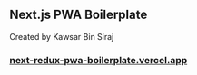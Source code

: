 ## Next.js PWA Boilerplate
Created by Kawsar Bin Siraj

### [next-redux-pwa-boilerplate.vercel.app](https://next-redux-pwa-boilerplate.vercel.app/)
